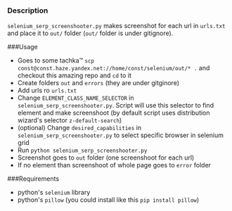 ### Description
`selenium_serp_screenshooter.py` makes screenshot for each url in `urls.txt` and place it to `out/` folder (`out/` folder is under gitignore). 

###Usage
- Goes to some tachka™ `scp const@const.haze.yandex.net://home/const/selenium/out/* .` and checkout this amazing repo and `cd` to it
- Create folders `out` and `errors` (they are under gitginore)
- Add urls ro `urls.txt`
- Change `ELEMENT_CLASS_NAME_SELECTOR` in `selenium_serp_screenshooter.py`. Script will use this selector to find element and make screenshoot (by default script uses distribution wizard's selector `z-default-search`)
- (optional) Change `desired_capabilities` in `selenium_serp_screenshooter.py` to select specific browser in selenium grid
- Run `python selenium_serp_screenshooter.py`
- Screenshot goes to `out` folder (one screenshoot for each url)
- If no element than screenshoot of whole page goes to `error` folder

###Requirements
- python's `selenium` library 
- python's `pillow` (you could install like this `pip install pillow`) 
